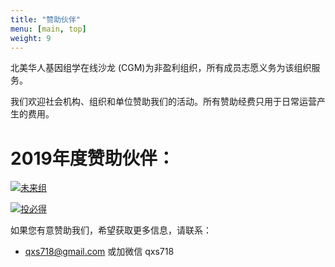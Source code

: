 ```yaml
---
title: "赞助伙伴"
menu: [main, top]
weight: 9
---
```


北美华人基因组学在线沙龙 (CGM)为非盈利组织，所有成员志愿义务为该组织服务。

我们欢迎社会机构、组织和单位赞助我们的活动。所有赞助经费只用于日常运营产生的费用。



# 2019年度赞助伙伴：

[![未来组](https://www.nextomics.cn/wp-content/uploads/2018/05/no-logo.png)](https://www.nextomics.cn/en/)

[![投必得](https://media.licdn.com/dms/image/C560BAQFgIGYsxHFT5Q/company-logo_400_400/0?e=1562803200&v=beta&t=l2H_Ora3y8a_Eqlva_p7P06AKOx6oMhPX9YwrXTp79o)](https://www.topeditsci.com)


如果您有意赞助我们，希望获取更多信息，请联系：
* qxs718@gmail.com 或加微信 qxs718
